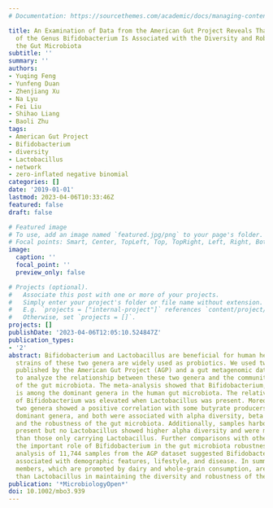 ```yaml
---
# Documentation: https://sourcethemes.com/academic/docs/managing-content/

title: An Examination of Data from the American Gut Project Reveals That the Dominance
  of the Genus Bifidobacterium Is Associated with the Diversity and Robustness of
  the Gut Microbiota
subtitle: ''
summary: ''
authors:
- Yuqing Feng
- Yunfeng Duan
- Zhenjiang Xu
- Na Lyu
- Fei Liu
- Shihao Liang
- Baoli Zhu
tags:
- American Gut Project
- Bifidobacterium
- diversity
- Lactobacillus
- network
- zero-inflated negative binomial
categories: []
date: '2019-01-01'
lastmod: 2023-04-06T10:33:46Z
featured: false
draft: false

# Featured image
# To use, add an image named `featured.jpg/png` to your page's folder.
# Focal points: Smart, Center, TopLeft, Top, TopRight, Left, Right, BottomLeft, Bottom, BottomRight.
image:
  caption: ''
  focal_point: ''
  preview_only: false

# Projects (optional).
#   Associate this post with one or more of your projects.
#   Simply enter your project's folder or file name without extension.
#   E.g. `projects = ["internal-project"]` references `content/project/deep-learning/index.md`.
#   Otherwise, set `projects = []`.
projects: []
publishDate: '2023-04-06T12:05:10.524847Z'
publication_types:
- '2'
abstract: Bifidobacterium and Lactobacillus are beneficial for human health, and many
  strains of these two genera are widely used as probiotics. We used two large datasets
  published by the American Gut Project (AGP) and a gut metagenomic dataset (NBT)
  to analyze the relationship between these two genera and the community structure
  of the gut microbiota. The meta-analysis showed that Bifidobacterium, but not Lactobacillus,
  is among the dominant genera in the human gut microbiota. The relative abundance
  of Bifidobacterium was elevated when Lactobacillus was present. Moreover, these
  two genera showed a positive correlation with some butyrate producers among the
  dominant genera, and both were associated with alpha diversity, beta diversity,
  and the robustness of the gut microbiota. Additionally, samples harboring Bifidobacterium
  present but no Lactobacillus showed higher alpha diversity and were more robust
  than those only carrying Lactobacillus. Further comparisons with other genera validated
  the important role of Bifidobacterium in the gut microbiota robustness. Multivariate
  analysis of 11,744 samples from the AGP dataset suggested Bifidobacterium to be
  associated with demographic features, lifestyle, and disease. In summary, Bifidobacterium
  members, which are promoted by dairy and whole-grain consumption, are more important
  than Lactobacillus in maintaining the diversity and robustness of the gut microbiota.
publication: '*MicrobiologyOpen*'
doi: 10.1002/mbo3.939
---
```

